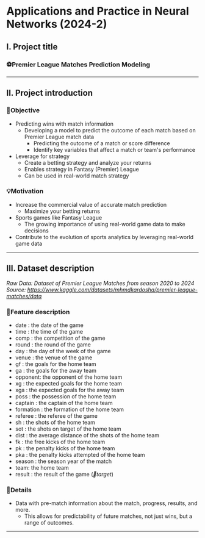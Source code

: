 # Applications and Practice in Neural Networks (2024-2)

## I. Project title
### ⚽Premier League Matches Prediction Modeling

---
## II. Project introduction

### 📌Objective
- Predicting wins with match information
    - Developing a model to predict the outcome of each match based on Premier League match data
        - Predicting the outcome of a match or score difference
        - Identify key variables that affect a match or team's performance
- Leverage for strategy
    - Create a betting strategy and analyze your returns
    - Enables strategy in Fantasy (Premier) League
    - Can be used in real-world match strategy

### 💡Motivation
- Increase the commercial value of accurate match prediction
    - Maximize your betting returns
- Sports games like Fantasy League
    - The growing importance of using real-world game data to make decisions
- Contribute to the evolution of sports analytics by leveraging real-world game data

---
## III. Dataset description
*Raw Data: Dataset of Premier League Matches from season 2020 to 2024*\
*Source: https://www.kaggle.com/datasets/mhmdkardosha/premier-league-matches/data*


### 📂Feature description
- date : the date of the game
- time : the time of the game
- comp : the competition of the game
- round : the round of the game
- day : the day of the week of the game
- venue : the venue of the game
- gf : the goals for the home team
- ga : the goals for the away team
- opponent: the opponent of the home team
- xg : the expected goals for the home team
- xga : the expected goals for the away team
- poss : the possession of the home team
- captain : the captain of the home team
- formation : the formation of the home team
- referee : the referee of the game
- sh : the shots of the home team
- sot : the shots on target of the home team
- dist : the average distance of the shots of the home team
- fk : the free kicks of the home team
- pk : the penalty kicks of the home team
- pka : the penalty kicks attempted of the home team
- season : the season year of the match
- team: the home team
- result : the result of the game (*🎯target*)

### 📎Details
- Data with pre-match information about the match, progress, results, and more.
    - This allows for predictability of future matches, not just wins, but a range of outcomes.

---